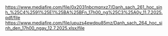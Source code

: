 https://www.mediafire.com/file/0x2031nbcmqnxz7/Danh_sach_261_hoc_sinh_%25C4%2591%25E1%25BA%25BFn_17h00_ng%25C3%25A0y_11.7.2025.pdf/file
https://www.mediafire.com/file/upuzs4ewdpu85mz/Danh_sach_264_hoc_sinh_den_17h00_ngay_12.7.2025.xlsx/file
